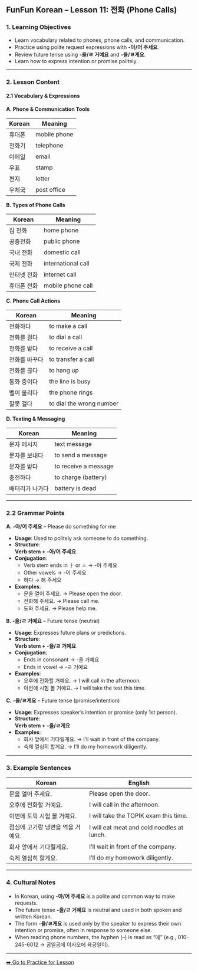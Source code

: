 ## FunFun Korean – Lesson 11: 전화 (Phone Calls)

### 1. Learning Objectives

- Learn vocabulary related to phones, phone calls, and communication.
- Practice using polite request expressions with **-아/어 주세요**.
- Review future tense using **-을/ㄹ 거예요** and **-을/ㄹ게요**.
- Learn how to express intention or promise politely.

---

### 2. Lesson Content

#### 2.1 Vocabulary & Expressions

**A. Phone & Communication Tools**

| Korean         | Meaning             |
|----------------|---------------------|
| 휴대폰         | mobile phone         |
| 전화기         | telephone            |
| 이메일         | email                |
| 우표           | stamp                |
| 편지           | letter               |
| 우체국         | post office          |

**B. Types of Phone Calls**

| Korean             | Meaning                     |
|--------------------|-----------------------------|
| 집 전화            | home phone                  |
| 공중전화          | public phone                |
| 국내 전화          | domestic call               |
| 국제 전화          | international call          |
| 인터넷 전화        | internet call               |
| 휴대폰 전화        | mobile phone call           |

**C. Phone Call Actions**

| Korean             | Meaning                     |
|--------------------|-----------------------------|
| 전화하다           | to make a call              |
| 전화를 걸다        | to dial a call              |
| 전화를 받다        | to receive a call           |
| 전화를 바꾸다      | to transfer a call          |
| 전화를 끊다        | to hang up                  |
| 통화 중이다        | the line is busy            |
| 벨이 울리다        | the phone rings             |
| 잘못 걸다          | to dial the wrong number    |

**D. Texting & Messaging**

| Korean             | Meaning                     |
|--------------------|-----------------------------|
| 문자 메시지        | text message                |
| 문자를 보내다      | to send a message           |
| 문자를 받다        | to receive a message        |
| 충전하다           | to charge (battery)         |
| 배터리가 나가다    | battery is dead             |

---

### 2.2 Grammar Points

**A. -아/어 주세요** – Please do something for me

- **Usage**: Used to politely ask someone to do something.
- **Structure**:  
  **Verb stem + -아/어 주세요**
- **Conjugation**:
  - Verb stem ends in ㅏ or ㅗ → -아 주세요  
  - Other vowels → -어 주세요  
  - 하다 → 해 주세요
- **Examples**:
  - 문을 열어 주세요. → Please open the door.
  - 전화해 주세요. → Please call me.
  - 도와 주세요. → Please help me.

**B. -을/ㄹ 거예요** – Future tense (neutral)

- **Usage**: Expresses future plans or predictions.
- **Structure**:  
  **Verb stem + -을/ㄹ 거예요**
- **Conjugation**:
  - Ends in consonant → -을 거예요  
  - Ends in vowel → -ㄹ 거예요
- **Examples**:
  - 오후에 전화할 거예요. → I will call in the afternoon.
  - 이번에 시험 볼 거예요. → I will take the test this time.

**C. -을/ㄹ게요** – Future tense (promise/intention)

- **Usage**: Expresses speaker’s intention or promise (only 1st person).
- **Structure**:  
  **Verb stem + -을/ㄹ게요**
- **Examples**:
  - 회사 앞에서 기다릴게요. → I’ll wait in front of the company.
  - 숙제 열심히 할게요. → I’ll do my homework diligently.

---

### 3. Example Sentences

| Korean                             | English                                 |
|------------------------------------|------------------------------------------|
| 문을 열어 주세요.                  | Please open the door.                   |
| 오후에 전화할 거예요.              | I will call in the afternoon.           |
| 이번에 토픽 시험 볼 거예요.        | I will take the TOPIK exam this time.   |
| 점심에 고기랑 냉면을 먹을 거예요. | I will eat meat and cold noodles at lunch. |
| 회사 앞에서 기다릴게요.           | I’ll wait in front of the company.      |
| 숙제 열심히 할게요.               | I’ll do my homework diligently.         |

---

### 4. Cultural Notes

- In Korean, using **-아/어 주세요** is a polite and common way to make requests.
- The future tense **-을/ㄹ 거예요** is neutral and used in both spoken and written Korean.
- The form **-을/ㄹ게요** is used only by the speaker to express their own intention or promise, often in response to someone else.
- When reading phone numbers, the hyphen (–) is read as “에” (e.g., 010-245-6012 → 공일공에 이사오에 육공일이).

---
[➡️ Go to Practice for Lesson ](lesson11_practice.md)